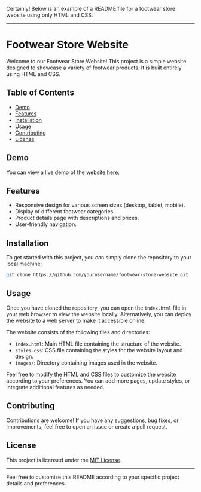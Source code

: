 Certainly! Below is an example of a README file for a footwear store website using only HTML and CSS:

---

# Footwear Store Website

Welcome to our Footwear Store Website! This project is a simple website designed to showcase a variety of footwear products. It is built entirely using HTML and CSS.

## Table of Contents

- [Demo](#demo)
- [Features](#features)
- [Installation](#installation)
- [Usage](#usage)
- [Contributing](#contributing)
- [License](#license)

## Demo

You can view a live demo of the website [here](#).

## Features

- Responsive design for various screen sizes (desktop, tablet, mobile).
- Display of different footwear categories.
- Product details page with descriptions and prices.
- User-friendly navigation.

## Installation

To get started with this project, you can simply clone the repository to your local machine:

```bash
git clone https://github.com/yourusername/footwear-store-website.git
```

## Usage

Once you have cloned the repository, you can open the `index.html` file in your web browser to view the website locally. Alternatively, you can deploy the website to a web server to make it accessible online.

The website consists of the following files and directories:

- `index.html`: Main HTML file containing the structure of the website.
- `styles.css`: CSS file containing the styles for the website layout and design.
- `images/`: Directory containing images used in the website.

Feel free to modify the HTML and CSS files to customize the website according to your preferences. You can add more pages, update styles, or integrate additional features as needed.

## Contributing

Contributions are welcome! If you have any suggestions, bug fixes, or improvements, feel free to open an issue or create a pull request.

## License

This project is licensed under the [MIT License](LICENSE).

---

Feel free to customize this README according to your specific project details and preferences.
